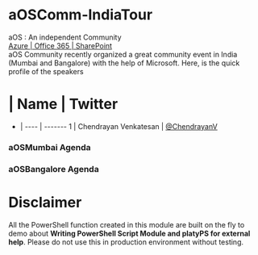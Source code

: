# aOSComm-IndiaTour
aOS : An independent Community  
[Azure | Office 365 | SharePoint](http://aos.community/index.php/language/en/home/)  
aOS Community recently organized a great community event in India (Mumbai and Bangalore) with the help of Microsoft. Here, is the quick profile of the speakers  

# | Name | Twitter
- | ---- | -------
1 | Chendrayan Venkatesan | [@ChendrayanV](https://twitter.com/ChendrayanV)

### aOSMumbai Agenda

### aOSBangalore Agenda

# Disclaimer
All the PowerShell function created in this module are built on the fly to demo about **Writing PowerShell
Script Module and platyPS for external help**. Please do not use this in production environment without testing. 